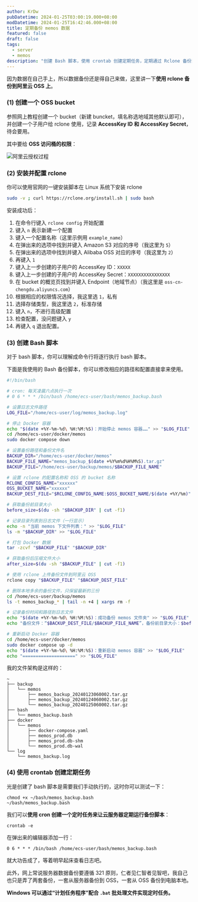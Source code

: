 ```yaml
---
author: KrDw
pubDatetime: 2024-01-25T03:00:19.000+08:00
modDatetime: 2024-01-25T16:42:46.000+08:00
title: 定期备份 memos 数据
featured: false
draft: false
tags:
  - server
  - memos
description: "创建 Bash 脚本，使用 crontab 创建定期任务，定期通过 Rclone 备份到阿里云 OSS 上。"
---
```


因为数据在自己手上，所以数据备份还是得自己来做，这里讲一下**使用 rclone 备份到阿里云 OSS 上**。

### (1) 创建一个 OSS bucket

参照网上教程创建一个 bucket（新建 buncket，填名称选地域其他默认即可），并创建一个子用户给 rclone 使用，记录 **AccessKey ID 和 AccessKey Secret**，待会要用。

其中要给 **OSS 访问桶的权限**：

![阿里云授权过程](https://img.k1r.in/2024/05/picgo_ccef7c2c3c6674a3d95b35f344ceb33d.png)

### (2) 安装并配置 rclone

你可以使用官网的一键安装脚本在 Linux 系统下安装 rclone

```bash
sudo -v ; curl https://rclone.org/install.sh | sudo bash
```

安装成功后：

1. 在命令行键入 `rclone config` 开始配置
2. 键入 `n` 表示新建一个配置
3. 键入一个配置名称（这里示例用 `example_name`）
4. 在弹出来的选项中找到并键入 Amazon S3 对应的序号（我这里为 `5`）
5. 在弹出来的选项中找到并键入 Alibaba OSS 对应的序号（我这里为 `2`）
6. 再键入 `1`
7. 键入上一步创建的子用户的 AccessKey ID：`XXXXX`
8. 键入上一步创建的子用户的 AccessKey Secret：`XXXXXXXXXXXXXXXX`
9. 在 bucket 的概览页找到并键入 Endpoint（地域节点）（我这里是 `oss-cn-chengdu.aliyuncs.com`）
10. 根据相应的权限情况选择，我这里选 `1`，私有
11. 选择存储类型，我这里选 `2`，标准存储
12. 键入 `n`，不进行高级配置
13. 检查配置，没问题键入 `y`
14. 再键入 `q` 退出配置。

### (3) 创建 Bash 脚本

对于 bash 脚本，你可以理解成命令行将逐行执行 bash 脚本。

下面是我使用的 Bash 备份脚本，你可以修改相应的路径和配置直接拿来使用。

```bash
#!/bin/bash

# cron: 每天凌晨六点执行一次
# 0 6 * * * /bin/bash /home/ecs-user/bash/memos_backup.bash

# 设置日志文件路径
LOG_FILE="/home/ecs-user/log/memos_backup.log"

# 停止 Docker 容器
echo "$(date +%Y-%m-%d\ %H:%M:%S)：开始停止 memos 容器……" >> "$LOG_FILE"
cd /home/ecs-user/docker/memos
sudo docker compose down

# 设置备份路径和备份文件名
BACKUP_DIR="/home/ecs-user/docker/memos"
BACKUP_FILE_NAME="memos_backup_$(date +%Y%m%d%H%M%S).tar.gz"
BACKUP_FILE="/home/ecs-user/backup/memos/$BACKUP_FILE_NAME"

# 设置 rclone 的配置名称和 OSS 的 bucket 名称
RCLONE_CONFIG_NAME="xxxxxx"
OSS_BUCKET_NAME="xxxxxx"
BACKUP_DEST_FILE="$RCLONE_CONFIG_NAME:$OSS_BUCKET_NAME/$(date +%Y/%m)"

# 获取备份前目录大小
before_size=$(du -sh "$BACKUP_DIR" | cut -f1)

# 记录目录列表到日志文件（一行显示）
echo -n "当前 memos 下文件列表：" >> "$LOG_FILE"
ls -m "$BACKUP_DIR" >> "$LOG_FILE"

# 打包 Docker 数据
tar -zcvf "$BACKUP_FILE" "$BACKUP_DIR"

# 获取备份后压缩文件大小
after_size=$(du -sh "$BACKUP_FILE" | cut -f1)

# 使用 rclone 上传备份文件到阿里云 OSS
rclone copy "$BACKUP_FILE" "$BACKUP_DEST_FILE"

# 删除本地多余的备份文件，只保留最新的三份
cd /home/ecs-user/backup/memos
ls -t memos_backup_* | tail -n +4 | xargs rm -f

# 记录备份时间和路径到日志文件
echo "$(date +%Y-%m-%d\ %H:%M:%S)：成功备份 memos 文件夹" >> "$LOG_FILE"
echo "备份文件：“$BACKUP_DEST_FILE/$BACKUP_FILE_NAME”，备份前目录大小：$before_size，备份后压缩文件大小：$after_size" >> "$LOG_FILE"

# 重新启动 Docker 容器
cd /home/ecs-user/docker/memos
sudo docker compose up -d
echo "$(date +%Y-%m-%d\ %H:%M:%S)：重新启动 memos 容器" >> "$LOG_FILE"
echo "====================" >> "$LOG_FILE"
```

我的文件架构是这样的：

```
~
├── backup
│   └── memos
│       ├── memos_backup_20240123060002.tar.gz
│       ├── memos_backup_20240124060002.tar.gz
│       └── memos_backup_20240125060002.tar.gz
├── bash
│   └── memos_backup.bash
├── docker
│   └── memos
│       ├── docker-compose.yaml
│       ├── memos_prod.db
│       ├── memos_prod.db-shm
│       └── memos_prod.db-wal
└── log
    └── memos_backup.log
```

### (4) 使用 crontab 创建定期任务

光是创建了 bash 脚本是需要我们手动执行的，这时你可以测试一下：

```
chmod +x ~/bash/memos_backup.bash
~/bash/memos_backup.bash
```

我们可以**使用 cron 创建一个定时任务来让云服务器定期运行备份脚本**：

```shell
crontab -e
```

在弹出来的编辑器添加一行：

```
0 6 * * * /bin/bash /home/ecs-user/bash/memos_backup.bash
```

就大功告成了，等着明早起床查看日志吧。

此外，网上常说服务器数据备份要遵循 321 原则，仁者见仁智者见智吧，我自己也只是弄了两套备份，一套从服务器备份到 OSS，一套从 OSS 备份到电脑本地。

**Windows 可以通过“计划任务程序”配合 `.bat` 批处理文件实现定时任务。**
